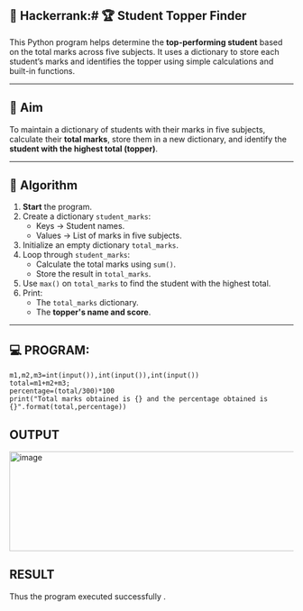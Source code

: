 ## 🔢 Hackerrank:# 🏆 Student Topper Finder

This Python program helps determine the **top-performing student** based on the total marks across five subjects. It uses a dictionary to store each student’s marks and identifies the topper using simple calculations and built-in functions.

---

## 🎯 Aim

To maintain a dictionary of students with their marks in five subjects, calculate their **total marks**, store them in a new dictionary, and identify the **student with the highest total (topper)**.

---

## 🧠 Algorithm

1. **Start** the program.
2. Create a dictionary `student_marks`:
   - Keys → Student names.
   - Values → List of marks in five subjects.
3. Initialize an empty dictionary `total_marks`.
4. Loop through `student_marks`:
   - Calculate the total marks using `sum()`.
   - Store the result in `total_marks`.
5. Use `max()` on `total_marks` to find the student with the highest total.
6. Print:
   - The `total_marks` dictionary.
   - The **topper's name and score**.

---

## 💻 PROGRAM:
    m1,m2,m3=int(input()),int(input()),int(input())
    total=m1+m2+m3;
    percentage=(total/300)*100
    print("Total marks obtained is {} and the percentage obtained is {}".format(total,percentage))

## OUTPUT
<img width="1156" height="177" alt="image" src="https://github.com/user-attachments/assets/7234d266-997f-4f66-b274-853a0f8c218e" />

## RESULT
Thus the program executed successfully .
